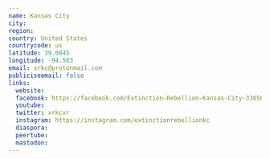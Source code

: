 ```yaml
---
name: Kansas City
city:
region:
country: United States
countrycode: us
latitude: 39.0845
longitude: -94.563
email: xrkc@protonmail.com
publiciseemail: false
links:
  website:
  facebook: https://facebook.com/Extinction-Rebellion-Kansas-City-330501844461514
  youtube:
  twitter: xrkcxr
  instagram: https://instagram.com/extinctionrebellionkc
  diaspora:
  peertube:
  mastodon:
---
```

